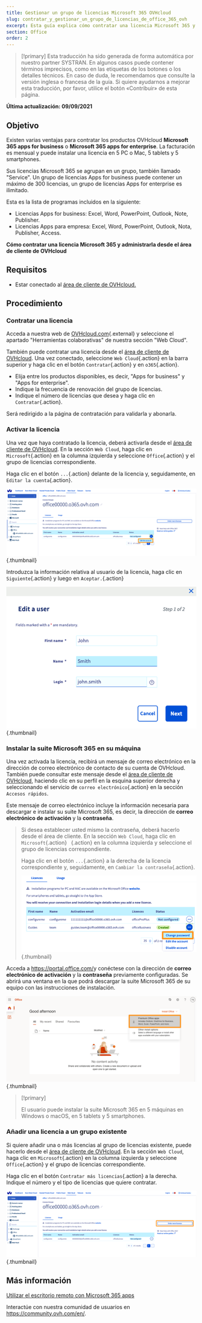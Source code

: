 ```yaml
---
title: Gestionar un grupo de licencias Microsoft 365 OVHcloud
slug: contratar_y_gestionar_un_grupo_de_licencias_de_office_365_ovh
excerpt: Esta guía explica cómo contratar una licencia Microsoft 365 y administrarla desde el área de cliente de OVHcloud.
section: Office
order: 2
---
```


> [!primary]
> Esta traducción ha sido generada de forma automática por nuestro partner SYSTRAN. En algunos casos puede contener términos imprecisos, como en las etiquetas de los botones o los detalles técnicos. En caso de duda, le recomendamos que consulte la versión inglesa o francesa de la guía. Si quiere ayudarnos a mejorar esta traducción, por favor, utilice el botón «Contribuir» de esta página.
>

**Última actualización: 09/09/2021**

## Objetivo

Existen varias ventajas para contratar los productos OVHcloud **Microsoft 365 apps for business** o **Microsoft 365 apps for enterprise**. La facturación es mensual y puede instalar una licencia en 5 PC o Mac, 5 tablets y 5 smartphones.

Sus licencias Microsoft 365 se agrupan en un grupo, también llamado "Service". Un grupo de licencias Apps for business puede contener un máximo de 300 licencias, un grupo de licencias Apps for enterprise es ilimitado.

Esta es la lista de programas incluidos en la siguiente:

- Licencias Apps for business: Excel, Word, PowerPoint, Outlook, Note, Publisher.
- Licencias Apps para empresa: Excel, Word, PowerPoint, Outlook, Nota, Publisher, Access.

**Cómo contratar una licencia Microsoft 365 y administrarla desde el área de cliente de OVHcloud**

## Requisitos

- Estar conectado al [área de cliente de OVHcloud.](https://www.ovh.com/auth/?action=gotomanager&from=https://www.ovh.es/&ovhSubsidiary=es)

## Procedimiento

### Contratar una licencia

Acceda a nuestra web de [OVHcloud.com](https://www.ovh.es/office-365/){.external} y seleccione el apartado "Herramientas colaborativas" de nuestra sección "Web Cloud". 

También puede contratar una licencia desde el [área de cliente de OVHcloud](https://www.ovh.com/auth/?action=gotomanager&from=https://www.ovh.es/&ovhSubsidiary=es). Una vez conectado, seleccione `Web Cloud`{.action} en la barra superior y haga clic en el botón `Contratar`{.action} y en `o365`{.action}.

- Elija entre los productos disponibles, es decir, "Apps for business" y "Apps for enterprise".
- Indique la frecuencia de renovación del grupo de licencias.
- Indique el número de licencias que desea y haga clic en `Contratar`{.action}.

Será redirigido a la página de contratación para validarla y abonarla.

### Activar la licencia

Una vez que haya contratado la licencia, deberá activarla desde el [área de cliente de OVHcloud](https://www.ovh.com/auth/?action=gotomanager&from=https://www.ovh.es/&ovhSubsidiary=es). En la sección `Web Cloud`, haga clic en `Microsoft`{.action} en la columna izquierda y seleccione `Office`{.action} y el grupo de licencias correspondiente.

Haga clic en el botón `...`{.action} delante de la licencia y, seguidamente, en `Editar la cuenta`{.action}.

![correo electrónico](images/Outlook-cps1-01.png){.thumbnail}

Introduzca la información relativa al usuario de la licencia, haga clic en `Siguiente`{.action} y luego en `Aceptar.`{.action}

![correo electrónico](images/Outlook-cps1-02.png){.thumbnail}

### Instalar la suite Microsoft 365 en su máquina

Una vez activada la licencia, recibirá un mensaje de correo electrónico en la dirección de correo electrónico de contacto de su cuenta de OVHcloud. También puede consultar este mensaje desde el [área de cliente de OVHcloud](https://www.ovh.com/auth/?action=gotomanager&from=https://www.ovh.es/&ovhSubsidiary=es), haciendo clic en su perfil en la esquina superior derecha y seleccionando el servicio de `correo electrónico`{.action} en la sección `Accesos rápidos`.

Este mensaje de correo electrónico incluye la información necesaria para descargar e instalar su suite Microsoft 365, es decir, la dirección de **correo electrónico de activación** y la **contraseña**.

>
> Si desea establecer usted mismo la contraseña, deberá hacerlo desde el área de cliente. En la sección `Web Cloud`, haga clic en `Microsoft`{.action} ` `{.action} en la columna izquierda y seleccione el grupo de licencias correspondiente.
>
> Haga clic en el botón `...`{.action} a la derecha de la licencia correspondiente y, seguidamente, en `Cambiar la contraseña`{.action}.
>
>![correo electrónico](images/Outlook-cps1-03.png){.thumbnail}
>

Acceda a <https://portal.office.com/>y conéctese con la dirección de **correo electrónico de activación** y la **contraseña** previamente configuradas. Se abrirá una ventana en la que podrá descargar la suite Microsoft 365 de su equipo con las instrucciones de instalación.

![correo electrónico](images/Outlook-cps1-04.png){.thumbnail}

> [!primary]
>
> El usuario puede instalar la suite Microsoft 365 en 5 máquinas en Windows o macOS, en 5 tablets y 5 smartphones.
>

### Añadir una licencia a un grupo existente

Si quiere añadir una o más licencias al grupo de licencias existente, puede hacerlo desde el [área de cliente de OVHcloud](https://www.ovh.com/auth/?action=gotomanager&from=https://www.ovh.es/&ovhSubsidiary=es). En la sección `Web Cloud`, haga clic en `Microsoft`{.action} en la columna izquierda y seleccione `Office`{.action} y el grupo de licencias correspondiente.

Haga clic en el botón `Contratar más licencias`{.action} a la derecha. Indique el número y el tipo de licencias que quiere contratar.

![correo electrónico](images/Outlook-cps1-05.png){.thumbnail}

## Más información

[Utilizar el escritorio remoto con Microsoft 365 apps](https://docs.ovh.com/es/microsoft-collaborative-solutions/office365-proplus-escritorio-remoto/)

Interactúe con nuestra comunidad de usuarios en <https://community.ovh.com/en/>.
